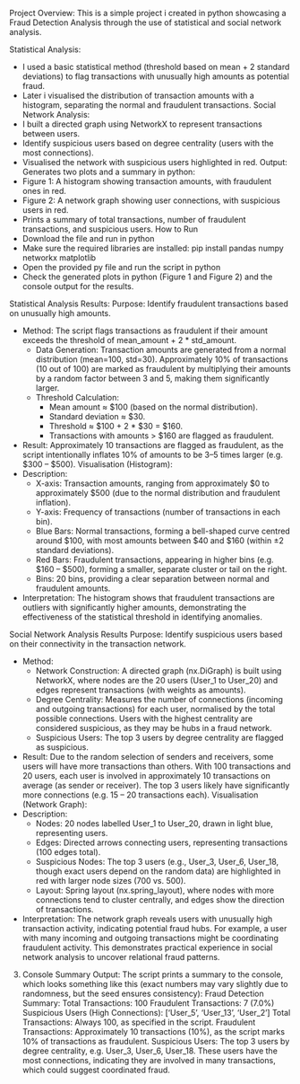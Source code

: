 Project Overview: This is a simple project i created in python showcasing a Fraud Detection Analysis through the use of statistical and social network analysis.

Statistical Analysis:
* I used a basic statistical method (threshold based on mean + 2 standard deviations) to flag transactions with unusually high amounts as potential fraud.
* Later i visualised the distribution of transaction amounts with a histogram, separating the normal and fraudulent transactions.
Social Network Analysis:
* I built a directed graph using NetworkX to represent transactions between users.
* Identify suspicious users based on degree centrality (users with the most connections).
* Visualised the network with suspicious users highlighted in red.
Output: Generates two plots and a summary in python:
* Figure 1: A histogram showing transaction amounts, with fraudulent ones in red.
* Figure 2: A network graph showing user connections, with suspicious users in red.
* Prints a summary of total transactions, number of fraudulent transactions, and suspicious users.
How to Run
* Download the file and run in python
* Make sure the required libraries are installed: pip install pandas numpy networkx matplotlib
* Open the provided py file and run the script in python
* Check the generated plots in python (Figure 1 and Figure 2) and the console output for the results.

Statistical Analysis Results:
Purpose: Identify fraudulent transactions based on unusually high amounts.
* Method: The script flags transactions as fraudulent if their amount exceeds the threshold of mean_amount + 2 * std_amount.
  * Data Generation: Transaction amounts are generated from a normal distribution (mean=100, std=30). Approximately 10% of transactions (10 out of 100) are marked as fraudulent by multiplying their amounts by a random factor between 3 and 5, making them significantly larger.
  * Threshold Calculation:
    * Mean amount ≈ $100 (based on the normal distribution).
    * Standard deviation ≈ $30.
    * Threshold ≈ $100 + 2 * $30 = $160.
    * Transactions with amounts > $160 are flagged as fraudulent.
* Result: Approximately 10 transactions are flagged as fraudulent, as the script intentionally inflates 10% of amounts to be 3–5 times larger (e.g. $300 – $500).
Visualisation (Histogram):
* Description:
  * X-axis: Transaction amounts, ranging from approximately $0 to approximately $500 (due to the normal distribution and fraudulent inflation).
  * Y-axis: Frequency of transactions (number of transactions in each bin).
  * Blue Bars: Normal transactions, forming a bell-shaped curve centred around $100, with most amounts between $40 and $160 (within ±2 standard deviations).
  * Red Bars: Fraudulent transactions, appearing in higher bins (e.g. $160 – $500), forming a smaller, separate cluster or tail on the right.
  * Bins: 20 bins, providing a clear separation between normal and fraudulent amounts.
* Interpretation: The histogram shows that fraudulent transactions are outliers with significantly higher amounts, demonstrating the effectiveness of the statistical threshold in identifying anomalies.

Social Network Analysis Results
Purpose: Identify suspicious users based on their connectivity in the transaction network.
* Method:
  * Network Construction: A directed graph (nx.DiGraph) is built using NetworkX, where nodes are the 20 users (User_1 to User_20) and edges represent transactions (with weights as amounts).
  * Degree Centrality: Measures the number of connections (incoming and outgoing transactions) for each user, normalised by the total possible connections. Users with the highest centrality are considered suspicious, as they may be hubs in a fraud network.
  * Suspicious Users: The top 3 users by degree centrality are flagged as suspicious.
* Result: Due to the random selection of senders and receivers, some users will have more transactions than others. With 100 transactions and 20 users, each user is involved in approximately 10 transactions on average (as sender or receiver). The top 3 users likely have significantly more connections (e.g. 15 – 20 transactions each).
Visualisation (Network Graph):
* Description:
  * Nodes: 20 nodes labelled User_1 to User_20, drawn in light blue, representing users.
  * Edges: Directed arrows connecting users, representing transactions (100 edges total).
  * Suspicious Nodes: The top 3 users (e.g., User_3, User_6, User_18, though exact users depend on the random data) are highlighted in red with larger node sizes (700 vs. 500).
  * Layout: Spring layout (nx.spring_layout), where nodes with more connections tend to cluster centrally, and edges show the direction of transactions.
* Interpretation: The network graph reveals users with unusually high transaction activity, indicating potential fraud hubs. For example, a user with many incoming and outgoing transactions might be coordinating fraudulent activity. This demonstrates practical experience in social network analysis to uncover relational fraud patterns.

3. Console Summary
Output: The script prints a summary to the console, which looks something like this (exact numbers may vary slightly due to randomness, but the seed ensures consistency):
  Fraud Detection Summary:
  Total Transactions: 100
  Fraudulent Transactions: 7 (7.0%)
  Suspicious Users (High Connections): [‘User_5’, ‘User_13’, ‘User_2’]
Total Transactions: Always 100, as specified in the script. 
Fraudulent Transactions: Approximately 10 transactions (10%), as the script marks 10% of transactions as fraudulent. 
Suspicious Users: The top 3 users by degree centrality, e.g. User_3, User_6, User_18. These users have the most connections, indicating they are involved in many transactions, which could suggest coordinated fraud.

